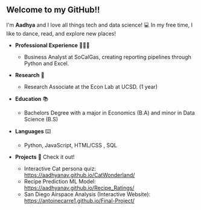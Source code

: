 ## Welcome to my GitHub!!

I'm **Aadhya** and I love all things tech and data science! 💻 In my free time, I like to dance, read, and explore new places!

- **Professional Experience** 👩🏽‍💻
  - Business Analyst at SoCalGas, creating reporting pipelines through Python and Excel. 

- **Research** 🔬
  - Research Associate at the Econ Lab at UCSD. (1 year)
 
- **Education** 📚
  - Bachelors Degree with a major in Economics (B.A) and minor in Data Science (B.S)

- **Languages** ⌨️
  - Python, JavaScript, HTML/CSS , SQL

- **Projects** 🕺 Check it out!
  - Interactive Cat persona quiz: https://aadhyanav.github.io/CatWonderland/
  - Recipe Prediction ML Model: https://aadhyanav.github.io/Recipe_Ratings/
  - San Diego Airspace Analysis (Interactive Website): https://antoinecarre1.github.io/Final-Project/
